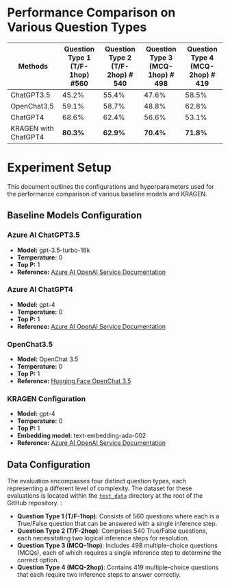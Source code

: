 # Performance Comparison on Various Question Types

| Methods              | Question Type 1 (T/F-1hop) #560 | Question Type 2 (T/F-2hop) # 540 | Question Type 3 (MCQ-1hop) # 498 | Question Type 4 (MCQ-2hop) # 419 |
| -------------------- | ------------------------------- | -------------------------------- | -------------------------------- | -------------------------------- |
| ChatGPT3.5           | 45.2%                           | 55.4%                            | 47.6%                            | 58.5%                            |
| OpenChat3.5          | 59.1%                           | 58.7%                            | 48.8%                            | 62.8%                            |
| ChatGPT4             | 68.6%                           | 62.4%                            | 56.6%                            | 53.1%                            |
| KRAGEN with ChatGPT4 | **80.3%**                       | **62.9%**                        | **70.4%**                        | **71.8%**                        |

# Experiment Setup

This document outlines the configurations and hyperparameters used for the performance comparison of various baseline models and KRAGEN.

## Baseline Models Configuration

### Azure AI ChatGPT3.5

- **Model:** gpt-3.5-turbo-16k
- **Temperature:** 0
- **Top P:** 1
- **Reference:** [Azure AI OpenAI Service Documentation](https://learn.microsoft.com/en-us/azure/ai-services/openai/reference)

### Azure AI ChatGPT4

- **Model:** gpt-4
- **Temperature:** 0
- **Top P:** 1
- **Reference:** [Azure AI OpenAI Service Documentation](https://learn.microsoft.com/en-us/azure/ai-services/openai/reference)

### OpenChat3.5

- **Model:** OpenChat 3.5
- **Temperature:** 0
- **Top P:** 1
- **Reference:** [Hugging Face OpenChat 3.5](https://huggingface.co/openchat/openchat_3.5)

### KRAGEN Configuration

- **Model:** gpt-4
- **Temperature:** 0
- **Top P:** 1
- **Embedding model:** text-embedding-ada-002
- **Reference:** [Azure AI OpenAI Service Documentation](https://learn.microsoft.com/en-us/azure/ai-services/openai/reference)

## Data Configuration

The evaluation encompasses four distinct question types, each representing a different level of complexity. The dataset for these evaluations is located within the [`test_data`](https://github.com/EpistasisLab/KRAGEN/tree/main/test_data) directory at the root of the GitHub repository.
:

- **Question Type 1 (T/F-1hop)**: Consists of 560 questions where each is a True/False question that can be answered with a single inference step.
- **Question Type 2 (T/F-2hop)**: Comprises 540 True/False questions, each necessitating two logical inference steps for resolution.
- **Question Type 3 (MCQ-1hop)**: Includes 498 multiple-choice questions (MCQs), each of which requires a single inference step to determine the correct option.
- **Question Type 4 (MCQ-2hop)**: Contains 419 multiple-choice questions that each require two inference steps to answer correctly.

